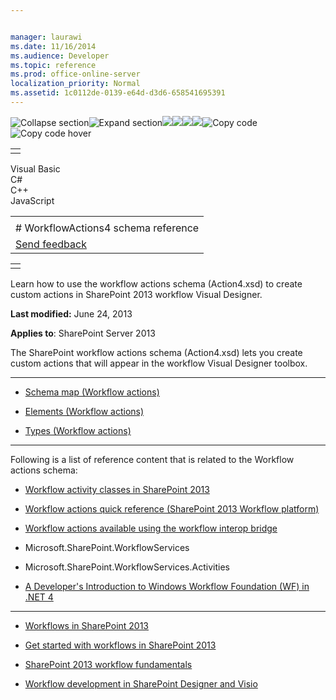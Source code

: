 ```yaml
---


manager: laurawi
ms.date: 11/16/2014
ms.audience: Developer
ms.topic: reference
ms.prod: office-online-server
localization_priority: Normal
ms.assetid: 1c0112de-0139-e64d-d3d6-658541695391
---
```


![Collapse
section](../icons/collapse_all.gif "Collapse section")![Expand
section](../icons/expand_all.gif "Expand section")![](../icons/collapse_all.gif)![](../icons/expand_all.gif)![](../icons/dropdown.gif)![](../icons/dropdownHover.gif)![Copy
code](../icons/copycode.gif "Copy code")![Copy code
hover](../icons/copycodeHighlight.gif "Copy code hover")
<table>
<tbody>
<tr class="odd">
<td align="left"></td>
</tr>
</tbody>
</table>

Visual Basic  
C\#  
C++  
JavaScript  

<table>
<tbody>
<tr class="odd">
<td align="left"><span id="runningHeaderText"></span></td>
</tr>
<tr class="even">
<td align="left"># WorkflowActions4 schema reference</td>
</tr>
<tr class="odd">
<td align="left"><span id="headfeedbackarea" class="feedbackhead"><a href="javascript:SubmitFeedback(&#39;docthis@Microsoft.com&#39;,&#39;&#39;,&#39;&#39;,&#39;&#39;,&#39;1.0.18082.1225&#39;,&#39;%0\dThank%20you%20for%20your%20feedback.%20The%20developer%20writing%20teams%20use%20your%20feedback%20to%20improve%20documentation.%20While%20we%20are%20reviewing%20your%20feedback,%20we%20may%20send%20you%20e-mail%20to%20ask%20for%20clarification%20or%20feedback%20on%20a%20solution.%20We%20do%20not%20use%20your%20e-mail%20address%20for%20any%20other%20purpose%20and%20we%20delete%20it%20after%20we%20finish%20our%20review.%0\AFor%20further%20information%20about%20the%20privacy%20policies%20of%20Microsoft,%20please%20see%20http://privacy.microsoft.com/en-us/default.aspx.%0\A%0\d&#39;,&#39;Customer%20feedback&#39;);">Send feedback</a></span></td>
</tr>
</tbody>
</table>

<table>
<colgroup>
<col width="100%" />
</colgroup>
<tbody>
<tr class="odd">
<td align="left"></td>
</tr>
</tbody>
</table>

Learn how to use the workflow actions schema (Action4.xsd) to create
custom actions in SharePoint 2013 workflow Visual Designer.

**Last modified:** June 24, 2013

**Applies to**: SharePoint Server 2013

The SharePoint workflow actions schema (Action4.xsd) lets you create
custom actions that will appear in the workflow Visual Designer toolbox.


--------------------------------------------------------------------------------------------------------------------------------------------------------------------------------------------------------------

-   [Schema map (Workflow
    actions)](schema-map-workflow-actions.md)</span>

-   [Elements (Workflow
    actions)](elements-workflow-actions.md)</span>

-   [Types (Workflow
    actions)](types-workflow-actions.md)</span>


------------------------------------------------------------------------------------------------------------------------------------------------------------------------------------------------

Following is a list of reference content that is related to the Workflow
actions schema:

-   [Workflow activity classes in SharePoint
    2013](http://msdn.microsoft.com/library/70d5ca8d-520d-40a9-b24e-52bb31bd6c22(Office.15).aspx)

-   [Workflow actions quick reference (SharePoint 2013 Workflow
    platform)](http://msdn.microsoft.com/library/eb3434e5-bc75-4474-8873-4980062fd29c(Office.15).aspx)

-   [Workflow actions available using the workflow interop
    bridge](http://msdn.microsoft.com/library/a8903440-ff8f-41a4-8c2a-5dbe12c07cfb(Office.15).aspx)

-   <span sdata="cer"
    target="N:Microsoft.SharePoint.WorkflowServices"><span
    class="nolink">Microsoft.SharePoint.WorkflowServices</span></span>

-   <span sdata="cer"
    target="N:Microsoft.SharePoint.WorkflowServices.Activities"><span
    class="nolink">Microsoft.SharePoint.WorkflowServices.Activities</span></span>

-   [A Developer's Introduction to Windows Workflow Foundation (WF) in
    .NET 4](http://msdn.microsoft.com/en-us/library/ee342461.aspx)


-------------------------------------------------------------------------------------------------------------------------------------------------------------------------------------------------------------------

-   [Workflows in SharePoint
    2013](http://msdn.microsoft.com/library/e0602371-ae22-44be-8a7e-9e47e9f046d6(Office.15).aspx)

-   [Get started with workflows in SharePoint
    2013](http://msdn.microsoft.com/library/a2643cd7-474d-4e4c-85bb-00f0b6685a1d(Office.15).aspx)

-   [SharePoint 2013 workflow
    fundamentals](http://msdn.microsoft.com/library/1e622296-f78b-4e3a-a1e7-8effa24111a8(Office.15).aspx)

-   [Workflow development in SharePoint Designer and
    Visio](http://msdn.microsoft.com/library/496780d5-47d6-4a43-bf14-70aefb8d820c(Office.15).aspx)








